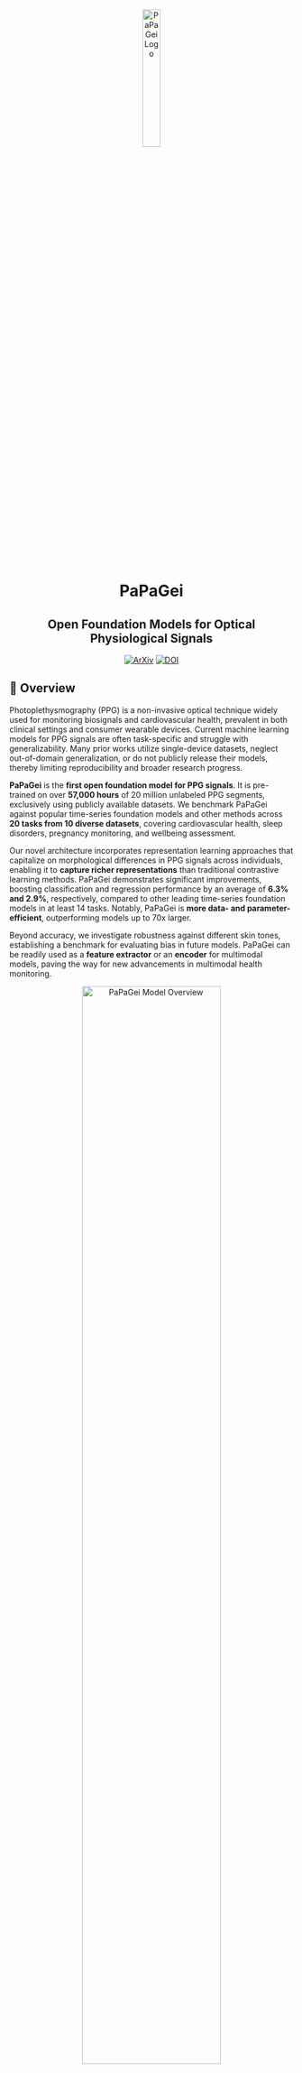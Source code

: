 <div align="center">
  <a href="https://github.com/Nokia-Bell-Labs/papagei-foundation-model">
    <img width="25%" height="25%" src="figures/papagei-logo.png" alt="PaPaGei Logo">
  </a>
  <h1>PaPaGei</h1>
  <h2>Open Foundation Models for Optical Physiological Signals</h2>
  <p>
    <a href="https://arxiv.org/abs/2410.20542"><img src="https://img.shields.io/badge/arXiv-2410.20542-b31b1b.svg" alt="ArXiv"></a>
    <a href="https://zenodo.org/records/13983110"><img src="https://zenodo.org/badge/DOI/10.5281/zenodo.13983110.svg" alt="DOI"></a>
    </p>
</div>

## 📖 Overview

Photoplethysmography (PPG) is a non-invasive optical technique widely used for monitoring biosignals and cardiovascular health, prevalent in both clinical settings and consumer wearable devices. Current machine learning models for PPG signals are often task-specific and struggle with generalizability. Many prior works utilize single-device datasets, neglect out-of-domain generalization, or do not publicly release their models, thereby limiting reproducibility and broader research progress.

**PaPaGei** is the **first open foundation model for PPG signals**. It is pre-trained on over **57,000 hours** of 20 million unlabeled PPG segments, exclusively using publicly available datasets. We benchmark PaPaGei against popular time-series foundation models and other methods across **20 tasks from 10 diverse datasets**, covering cardiovascular health, sleep disorders, pregnancy monitoring, and wellbeing assessment.

Our novel architecture incorporates representation learning approaches that capitalize on morphological differences in PPG signals across individuals, enabling it to **capture richer representations** than traditional contrastive learning methods. PaPaGei demonstrates significant improvements, boosting classification and regression performance by an average of **6.3% and 2.9%**, respectively, compared to other leading time-series foundation models in at least 14 tasks. Notably, PaPaGei is **more data- and parameter-efficient**, outperforming models up to 70x larger.

Beyond accuracy, we investigate robustness against different skin tones, establishing a benchmark for evaluating bias in future models. PaPaGei can be readily used as a **feature extractor** or an **encoder** for multimodal models, paving the way for new advancements in multimodal health monitoring.

<div align="center">
  <img src="figures/model-overview.png" alt="PaPaGei Model Overview" width="70%"/>
</div>

---

## 🚀 Updates

* **Jan 22, 2025**: PaPaGei accepted to the International Conference on Learning Representations (ICLR). [Read the latest version of the paper](https://arxiv.org/pdf/2410.20542v2).
* **Dec 15, 2024**: PaPaGei received the 🏆 **Best Paper Award** at the NeurIPS workshop on Time Series in the Age of Large Models (TSALM). [See accepted papers](https://neurips-time-series-workshop.github.io/accepted-papers/).
* **Oct 29, 2024**: Paper available on [arXiv](https://arxiv.org/abs/2410.20542).
* **Oct 24, 2024**: Access the model weights on Zenodo ([here](https://zenodo.org/records/13983110)).
* **Oct 15, 2024**: Code released! 🎉

---

## 🛠️ How to Use PaPaGei

PaPaGei offers versatility for developers and researchers:

1.  **Out-of-the-Box Feature Extraction**: Use PaPaGei to extract transferable features for your machine learning tasks, replacing handcrafted features.
2.  **PPG Encoder Integration**: Incorporate PaPaGei as a PPG encoder into larger frontier models (e.g., LLMs like [AnyMAL](https://arxiv.org/abs/2309.16058)).

### 📦 Installation

1.  **Create a Conda Environment:**
    ```bash
    conda create -n papagei_env python=3.10
    conda activate papagei_env
    ```
2.  **Install Required Packages:**
    ```bash
    pip install -r requirements.txt
    ```
3.  **Install pyPPG Package:**
    ```bash
    pip install pyPPG==1.0.41
    ```
    *Note: This might show a `wfdb` package conflict, but it should still function correctly.*

### 🧠 Downloading Model Weights

Model weights are hosted on Zenodo by Arvind Pillai.
* **Download Link**: [Zenodo Record 13983110](https://zenodo.org/records/13983110)
* For feature extraction, save the downloaded model weights (e.g., `papagei_s.pt`) into a folder named `weights/` in your project directory, or update the path accordingly in your scripts.

### ✨ Extracting Embeddings: Quick Start

Here’s a brief example of how to load the PaPaGei-S model and extract embeddings:

1.  **Import Necessary Packages:**
    ```python
    import numpy as np
    import torch
    from linearprobing.utils import resample_batch_signal, load_model_without_module_prefix
    from preprocessing.ppg import preprocess_one_ppg_signal
    from segmentations import waveform_to_segments
    from torch_ecg._preprocessors import Normalize
    from models.resnet import ResNet1DMoE
    ```

2.  **Load the PaPaGei-S Model:**
    ```python
    # Define Model Configuration
    model_config = {
        'base_filters': 32,
        'kernel_size': 3,
        'stride': 2,
        'groups': 1,
        'n_block': 18,
        'n_classes': 512, # Embedding dimension
        'n_experts': 3
    }

    # Initialize Model
    model = ResNet1DMoE(
        in_channels=1,
        base_filters=model_config['base_filters'],
        kernel_size=model_config['kernel_size'],
        stride=model_config['stride'],
        groups=model_config['groups'],
        n_block=model_config['n_block'],
        n_classes=model_config['n_classes'],
        n_experts=model_config['n_experts']
    )

    # Load Pre-trained Weights
    model_path = "weights/papagei_s.pt" # Ensure this path is correct
    model = load_model_without_module_prefix(model, model_path)
    device = "cuda" if torch.cuda.is_available() else "cpu"
    model.to(device)
    model.eval() # Set model to evaluation mode
    print(f"Model loaded on {device}")
    ```

3.  **Pre-process a PPG Signal:**
    ```python
    # Example PPG Signal
    fs = 500  # Original sampling frequency in Hz
    fs_target = 125 # Target sampling frequency in Hz
    segment_duration_seconds = 10 # Duration of each segment in seconds
    signal_duration_seconds = 60 # Total duration of the example signal

    signal = np.random.randn(signal_duration_seconds * fs) # Example: 60s signal at 500Hz
    print(f"Original PPG dimensions: {signal.shape}")

    # Clean and segment the signal
    signal_processed, _, _, _ = preprocess_one_ppg_signal(waveform=signal, frequency=fs)
    
    segment_length_original_fs = fs * segment_duration_seconds
    segmented_signals = waveform_to_segments(
        waveform_name='ppg', # Can be any name, not strictly used in this function
        segment_length=segment_length_original_fs,
        clean_signal=signal_processed
    )
    
    # Resample segments
    resampled_segments = resample_batch_signal(
        segmented_signals, 
        fs_original=fs, 
        fs_target=fs_target, 
        axis=-1
    )
    print(f"After segmentation and resampling: {resampled_segments.shape}") # (num_segments, segment_length_target_fs)

    # Convert to PyTorch Tensor
    signal_tensor = torch.Tensor(resampled_segments).unsqueeze(dim=1).to(device) # (num_segments, 1, segment_length_target_fs)
    ```

4.  **Extract Embeddings:**
    ```python
    with torch.inference_mode():
        outputs = model(signal_tensor)
        # PaPaGei-S returns a tuple (embeddings, expert_outputs, gating_weights)
        # We are interested in the first element: embeddings
        embeddings = outputs[0].cpu().detach().numpy()
    print(f"Embedding dimensions: {embeddings.shape}") # (num_segments, n_classes)
    ```

👉 For a comprehensive end-to-end example, including feature extraction and downstream task evaluation on the `ppg-bp` dataset, please refer to the Jupyter Notebook: [`example_papagei.ipynb`](https://github.com/Nokia-Bell-Labs/papagei-foundation-model/blob/main/example_papagei.ipynb).

**Important Considerations:**
* **Model Variability**: No single model excels across all tasks and datasets. We release the models that achieved the most wins in our evaluations.
* **Confidence Intervals**: Instead of fixed random seeds, we use bootstrapping (500 iterations) to compute 95% confidence intervals, providing a performance range.

---

## ⚙️ Workflow & Modules

The end-to-end workflow of PaPaGei involves several key stages:

<div align="center">
  <img src="figures/PaPaGei.png" alt="PaPaGei Workflow Diagram" width="80%"/>
</div>

1.  **PPG Data Pre-processing** (`preprocessing/`, `segmentations.py`):
    * `preprocessing/flatline.py`: Detects flatline sections in PPG signals using the `BioBSS` package.
    * `preprocessing/ppg.py`:
        * `preprocess_one_ppg_signal`: Applies a bandpass filter to raw signals.
        * Includes I/O functions for batch processing and saving.
    * `segmentations.py`:
        * `waveform_to_segments`: Segments filtered PPG signals based on specified segment lengths.
        * Utility functions for saving segments.

2.  **Morphology Augmentation Module Computation** (`morphology.py`):
    * Computes morphological features like Stress-Induced Vascular Response Index (sVRI), Inflection Point Area ratio (IPA), and Signal Quality Index (SQI).
    * `extract_svri`: Calculates sVRI.
    * `skewness_sqi`: Calculates SQI.
    * `compute_ipa`: Calculates IPA.
    * Includes batch processing utilities.

3.  **Dataset Handling and Time-Series Augmentations** (`dataset.py`, `augmentations.py`):
    * `dataset.py`:
        * `PPGDatasetLabelsArray`: A PyTorch custom `Dataset` class used for PaPaGei-S training. DataLoaders are set up in `training_mt.py`.
    * `augmentations.py`:
        * Provides time-series augmentation techniques implemented as `torch.nn.Module` classes for easy on-the-fly transformations during training.

4.  **Model Training** (`models/resnet.py`, `training_mt.py`):
    * `models/resnet.py`: Contains the model architecture. `ResNet1DMoE` is the PaPaGei-S model.
    * `training_mt.py`: Manages end-to-end distributed training for PaPaGei-S.
        * `train_step`: Defines a single training step, including loss computation for PaPaGei-S.
        * `training`: Orchestrates the training loop, checkpointing, and model saving.
        * `main`: Entry point for distributed training.

5.  **Feature Extraction** (`feature_extraction.py`):
    * `compute_signal_embeddings`: Extracts embeddings using the pre-trained model.
    * `save_embeddings`: Utility for saving extracted embeddings.

6.  **Linear Evaluation**:
    * The embeddings extracted in Step 5 can be used as input to linear models or shallow Artificial Neural Networks (ANNs) for various downstream classification or regression tasks.

---

## 🙏 Acknowledgements

We gratefully acknowledge the contributions of the following projects, which were instrumental in the evaluation of PaPaGei:

* **Chronos**: [amazon-science/chronos-forecasting](https://github.com/amazon-science/chronos-forecasting)
* **Moment**: [moment-timeseries-foundation-model/moment](https://github.com/moment-timeseries-foundation-model/moment)
* **REGLE**: [Google-Health/genomics-research](https://github.com/Google-Health/genomics-research)
* **TF-C**: [mims-harvard/TFC-pretraining](https://github.com/mims-harvard/TFC-pretraining)
* **BYOL (for PPG Quality)**: [chengding0713/SiamQuality](https://github.com/chengding0713/SiamQuality/tree/main)
* **Morphology (PPG features)**: [qiriro/PPG](https://github.com/qiriro/PPG)

---

## 📜 Citation

If you use PaPaGei models, code, or ideas from this project in your research, please cite our paper:

```bibtex
@misc{pillai2024papagei,
      title={PaPaGei: Open Foundation Models for Optical Physiological Signals},
      author={Arvind Pillai and Dimitris Spathis and Fahim Kawsar and Mohammad Malekzadeh},
      year={2024},
      eprint={2410.20542},
      archivePrefix={arXiv},
      primaryClass={cs.LG},
      url={[https://arxiv.org/abs/2410.20542](https://arxiv.org/abs/2410.20542)},
}
